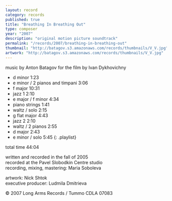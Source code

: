```yaml
---
layout: record
category: records
published: true
title: "Breathing In Breathing Out"
type: composer
year: "2007"
description: "original motion picture soundtrack"
permalink: "/records/2007/breathing-in-breathing-out"
thumbnail: "http://batagov.s3.amazonaws.com/records/thumbnails/V_V.jpg"
artwork: "http://batagov.s3.amazonaws.com/records/thumbnails/V_V.jpg"
---
```


music by Anton Batagov for the film by Ivan Dykhovichny  

- d minor 1:23
- e minor / 2 pianos and timpani 3:06 
- f major 10:31
- jazz 1 2:10
- e major / f minor 4:34
- piano strings 1:41
- waltz / solo 2:15 
- g flat major 4:43
- jazz 2 2:10
- waltz / 2 pianos 2:55
- d major 2:43
- e minor / solo 5:45
{: .playlist}

total time 44:04  
  
written and recorded in the fall of 2005  
recorded at the Pavel Slobodkin Centre studio  
recording, mixing, mastering: Maria Soboleva  
  
artwork: Nick Shtok  
executive producer: Ludmila Dmitrieva  
  
© 2007 Long Arms Records / Tummo CDLA 07083